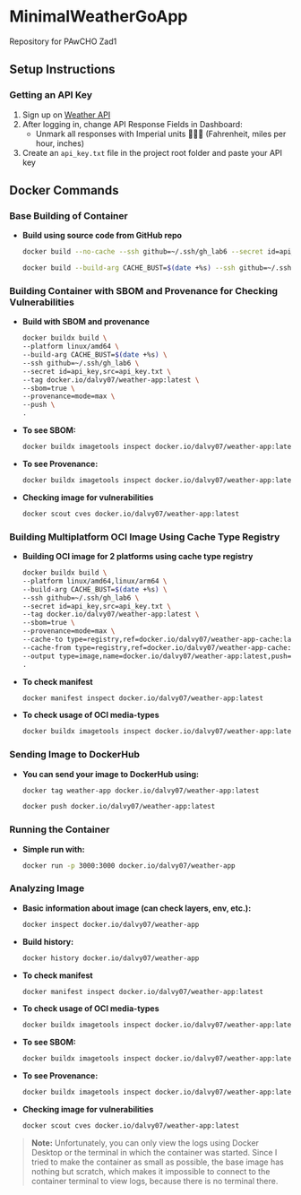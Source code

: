 # MinimalWeatherGoApp

Repository for PAwCHO Zad1

## Setup Instructions

### Getting an API Key

1. Sign up on [Weather API](https://www.weatherapi.com/)
2. After logging in, change API Response Fields in Dashboard:
   - Unmark all responses with Imperial units 🦅🦅🦅 (Fahrenheit, miles per hour, inches)
3. Create an `api_key.txt` file in the project root folder and paste your API key

## Docker Commands

### Base Building of Container

- **Build using source code from GitHub repo**
  ```bash
  docker build --no-cache --ssh github=~/.ssh/gh_lab6 --secret id=api_key,src=api_key.txt -t weather-app .
  ```
  ```bash
  docker build --build-arg CACHE_BUST=$(date +%s) --ssh github=~/.ssh/gh_lab6 --secret id=api_key,src=api_key.txt -t weather-app .
  ```

### Building Container with SBOM and Provenance for Checking Vulnerabilities

- **Build with SBOM and provenance**
  ```bash
  docker buildx build \
  --platform linux/amd64 \
  --build-arg CACHE_BUST=$(date +%s) \
  --ssh github=~/.ssh/gh_lab6 \
  --secret id=api_key,src=api_key.txt \
  --tag docker.io/dalvy07/weather-app:latest \
  --sbom=true \
  --provenance=mode=max \
  --push \
  .
  ```

- **To see SBOM:**
  ```bash
  docker buildx imagetools inspect docker.io/dalvy07/weather-app:latest --format '{{json .SBOM}}'
  ```

- **To see Provenance:**
  ```bash
  docker buildx imagetools inspect docker.io/dalvy07/weather-app:latest --format '{{json .Provenance}}'
  ```

- **Checking image for vulnerabilities**
  ```bash
  docker scout cves docker.io/dalvy07/weather-app:latest
  ```

### Building Multiplatform OCI Image Using Cache Type Registry

- **Building OCI image for 2 platforms using cache type registry**
  ```bash
  docker buildx build \
  --platform linux/amd64,linux/arm64 \
  --build-arg CACHE_BUST=$(date +%s) \
  --ssh github=~/.ssh/gh_lab6 \
  --secret id=api_key,src=api_key.txt \
  --tag docker.io/dalvy07/weather-app:latest \
  --sbom=true \
  --provenance=mode=max \
  --cache-to type=registry,ref=docker.io/dalvy07/weather-app-cache:latest,mode=max \
  --cache-from type=registry,ref=docker.io/dalvy07/weather-app-cache:latest \
  --output type=image,name=docker.io/dalvy07/weather-app:latest,push=true,oci-mediatypes=true \
  .
  ```

- **To check manifest**
  ```bash
  docker manifest inspect docker.io/dalvy07/weather-app:latest
  ```

- **To check usage of OCI media-types**
  ```bash
  docker buildx imagetools inspect docker.io/dalvy07/weather-app:latest
  ```

### Sending Image to DockerHub

- **You can send your image to DockerHub using:**
  ```bash
  docker tag weather-app docker.io/dalvy07/weather-app:latest
  ```
  ```bash
  docker push docker.io/dalvy07/weather-app:latest
  ```

### Running the Container

- **Simple run with:**
  ```bash
  docker run -p 3000:3000 docker.io/dalvy07/weather-app
  ```

### Analyzing Image

- **Basic information about image (can check layers, env, etc.):**
  ```bash
  docker inspect docker.io/dalvy07/weather-app
  ```

- **Build history:**
  ```bash
  docker history docker.io/dalvy07/weather-app
  ```

- **To check manifest**
  ```bash
  docker manifest inspect docker.io/dalvy07/weather-app:latest
  ```

- **To check usage of OCI media-types**
  ```bash
  docker buildx imagetools inspect docker.io/dalvy07/weather-app:latest
  ```

- **To see SBOM:**
  ```bash
  docker buildx imagetools inspect docker.io/dalvy07/weather-app:latest --format '{{json .SBOM}}'
  ```

- **To see Provenance:**
  ```bash
  docker buildx imagetools inspect docker.io/dalvy07/weather-app:latest --format '{{json .Provenance}}'
  ```

- **Checking image for vulnerabilities**
  ```bash
  docker scout cves docker.io/dalvy07/weather-app:latest
  ```

> **Note:** Unfortunately, you can only view the logs using Docker Desktop or the terminal in which the container was started. Since I tried to make the container as small as possible, the base image has nothing but scratch, which makes it impossible to connect to the container terminal to view logs, because there is no terminal there.